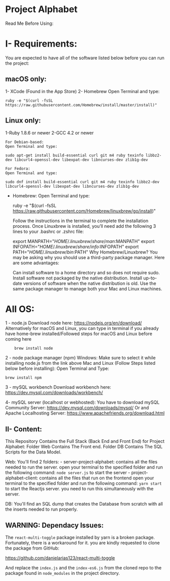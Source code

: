 # Project Alphabet

Read Me Before Using:

I- Requirements:
=================
You are expected to have all of the software listed below before you can run the project:

macOS only:
-------------
1- XCode (Found in the App Store)
2- Homebrew
	Open Terminal and type:

	ruby -e "$(curl -fsSL https://raw.githubusercontent.com/Homebrew/install/master/install)"

Linux only:
-------------
1-Ruby 1.8.6 or newer
2-GCC 4.2 or newer

	For Debian-based:
	Open Terminal and type:

	sudo apt-get install build-essential curl git m4 ruby texinfo libbz2-dev libcurl4-openssl-dev libexpat-dev libncurses-dev zlib1g-dev

	For Fedora:
	Open Terminal and type:

	sudo dnf install build-essential curl git m4 ruby texinfo libbz2-dev libcurl4-openssl-dev libexpat-dev libncurses-dev zlib1g-dev

- Homebrew:
	Open Terminal and type:

	ruby -e "$(curl -fsSL https://raw.githubusercontent.com/Homebrew/linuxbrew/go/install)" 

	Follow the instructions in the terminal to complete the installation process.
	Once Linuxbrew is installed, you’ll need add the following 3 lines to your .bashrc or .zshrc file:

	export MANPATH="$HOME/.linuxbrew/share/man:$MANPATH"
	export INFOPATH="$HOME/.linuxbrew/share/info:$INFOPATH"	export PATH="$HOME/.linuxbrew/bin:$PATH"
	Why Homebrew/Linuxbrew?
	You may be asking why you should use a third-party package manager. Here are some advantages:
	
	Can install software to a home directory and so does not require sudo.
	Install software not packaged by the native distribution.
	Install up-to-date versions of software when the native distribution is old.
	Use the same package manager to manage both your Mac and Linux machines.

All OS:
=========
1 - node.js
     Download node here:
     https://nodejs.org/en/download/   
   Alternatively for macOS and Linux, you can type in terminal if you already have home-brew installed/Followed steps for macOS 
   and Linux before coming here

	    brew install node

2 - node package manager (npm)
	Windows: Make sure to select it while installing node.js from the link above
	Mac and Linux (Follow Steps listed below before installing):
	Open Terminal and Type:
	
	brew install npm

3 - mySQL workbench
     Download workbench here:
     https://dev.mysql.com/downloads/workbench/

4- mySQL server (localhost or webhosted):
        You have to download mySQL Community Server:
	https://dev.mysql.com/downloads/mysql/
	Or and Apache Localhosting Server:
        https://www.apachefriends.org/download.html

II- Content:
------------
This Repository Contains the Full Stack (Back End and Front End) for Project Alphabet:
Folder Web Contains The Front end.
Folder DB Contains The SQL Scripts for the Data Model.

Web:
You'll find 2 folders:
	- server-project-alphabet:
		contains all the files needed to run the server.
		open your terminal to the specified folder and run the following command:
			`node server.js`
		to start the server
	- project-alphabet-client:
		contains all the files that run on the frontend
		open your terminal to the specified folder and run the following command:
			`yarn start`
		to start the Reactjs server. you need to run this simultaneously with the server.

DB:
You'll find an SQL dump that creates the Database from scratch with all the inserts needed to run properly.

## **WARNING:** Dependacy Issues:
The `react-multi-toggle` package installed by yarn is a broken package. Fortunately, there is a workaround for it.
you are kindly requested to clone the package from GitHub:

https://github.com/danielarias123/react-multi-toggle

And replace the `index.js` and the `index-es6.js` from the cloned repo to the package found in `node_modules` in the project directory.



